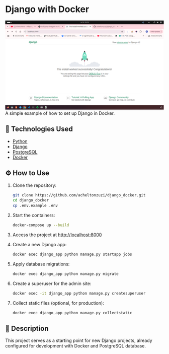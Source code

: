 # Django with Docker
![Project Screenshot](img.png)
A simple example of how to set up Django in Docker.
## 🚀 Technologies Used

- [Python](https://www.python.org/)
- [Django](https://www.djangoproject.com/)
- [PostgreSQL](https://www.postgresql.org/)
- [Docker](https://www.docker.com/)

## ⚙️ How to Use

1. Clone the repository:
    ```bash
    git clone https://github.com/acheltonzuzi/django_docker.git
    cd django_docker
    cp .env.example .env
    ```

2. Start the containers:
    ```bash
    docker-compose up --build
    ```

3. Access the project at [http://localhost:8000](http://localhost:8000)

4. Create a new Django app:
    ```bash
    docker exec django_app python manage.py startapp jobs
    ```

5. Apply database migrations:
    ```bash
    docker exec django_app python manage.py migrate
    ```

6. Create a superuser for the admin site:
    ```bash
    docker exec -it django_app python manage.py createsuperuser
    ```

7. Collect static files (optional, for production):
    ```bash
    docker exec django_app python manage.py collectstatic
    ```

## 📄 Description

This project serves as a starting point for new Django projects, already configured for development with Docker and PostgreSQL database.
